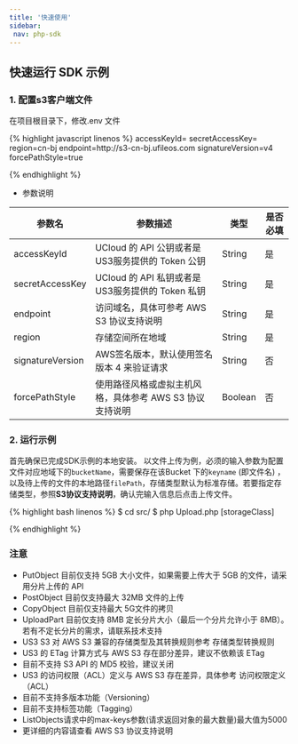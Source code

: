 ```yaml
---
title: '快速使用'
sidebar:
 nav: php-sdk
---
```



## 快速运行 SDK 示例
### 1. 配置s3客户端文件
在项目根目录下，修改.env 文件


<div class="copyable" markdown="1">
{% highlight javascript linenos %}
accessKeyId=
secretAccessKey=
region=cn-bj
endpoint=http://s3-cn-bj.ufileos.com
signatureVersion=v4
forcePathStyle=true

{% endhighlight %}
</div>

* 参数说明

| 参数名            | 参数描述                                 | 类型     | 是否必填 |
| ----------------- |--------------------------------------| -------- | -------- |
| accessKeyId       | UCloud 的 API 公钥或者是 US3服务提供的 Token 公钥 | String   | 是        |
| secretAccessKey   | UCloud 的 API 私钥或者是 US3服务提供的 Token 私钥 | String   | 是        |
| endpoint          | 访问域名，具体可参考 AWS S3 协议支持说明             | String   | 是        |
| region            | 存储空间所在地域                             | String   | 是        |
| signatureVersion  | AWS签名版本，默认使用签名版本 4 来验证请求             | String   | 否        |
| forcePathStyle    | 使用路径风格或虚拟主机风格，具体参考 AWS S3 协议支持说明     | Boolean  | 否        |

### 2. 运行示例

首先确保已完成SDK示例的本地安装。
以文件上传为例，必须的输入参数为配置文件对应地域下的`bucketName`，需要保存在该Bucket 下的`keyname` (即文件名) ，以及待上传的文件的本地路径`filePath`，存储类型默认为标准存储。若要指定存储类型，参照**S3协议支持说明**，确认完输入信息后点击上传文件。

<div class="copyable" markdown="1">
{% highlight bash linenos %}
$ cd src/
$ php Upload.php <bucketName> <keyName> <filePath> [storageClass]


{% endhighlight %}
</div>



### 注意
* PutObject 目前仅支持 5GB 大小文件，如果需要上传大于 5GB 的文件，请采用分片上传的 API
* PostObject 目前仅支持最大 32MB 文件的上传
* CopyObject 目前仅支持最大 5G文件的拷贝
* UploadPart 目前仅支持 8MB 定长分片大小（最后一个分片允许小于 8MB）。若有不定长分片的需求，请联系技术支持
* US3 S3 对 AWS S3 兼容的存储类型及其转换规则参考 存储类型转换规则
* US3 的 ETag 计算方式与 AWS S3 存在部分差异，建议不依赖该 ETag
* 目前不支持 S3 API 的 MD5 校验，建议关闭
* US3 的访问权限（ACL）定义与 AWS S3 存在差异，具体参考 访问权限定义（ACL）
* 目前不支持多版本功能（Versioning）
* 目前不支持标签功能（Tagging）
* ListObjects请求中的max-keys参数(请求返回对象的最大数量)最大值为5000
* 更详细的内容请查看 AWS S3 协议支持说明



